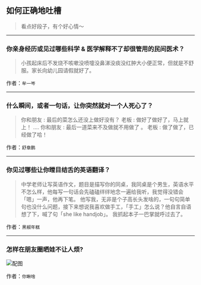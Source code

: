 ## 如何正确地吐槽

> 看点好段子，有个好心情～


 
---

### 你亲身经历或见过哪些科学 & 医学解释不了却很管用的民间医术？

> 小孩起床后不发烧不咳嗽没喷嚏没鼻涕没痰没红肿大小便正常，但就是不舒服。家长向幼儿园请假就好了。


作者：`牟一岑`

---

### 什么瞬间，或者一句话，让你突然就对一个人死心了？

> 你和朋友 : 最后的菜怎么还没上做好没有？ 老板 : 做好了做好了，马上就上！
> ....
> 你和朋友 : 最后一道菜来不及做就不用做了 。
> 老板 : 做了做了，已经做了哈！


作者：`舒章鹏`

---

### 你见过哪些让你瞠目结舌的英语翻译？

> 中学老师让写英语作文，题目是描写你的同桌，我同桌是个男生，英语水平不怎么样，他每写一句话会先磕磕绊绊地念一遍给我听，我觉得没错会「嗯」一声，他再下笔。
> 他写我，无非是个子高长头发啥的，一句句简单句也没什么问题，接下来想说我喜欢做手工，「手工」怎么说？他自言自语想了下，喊了句「she like handjob」。
> 我抓起本子一巴掌就呼过去了。


作者：`黑椒年糕`

---

### 怎样在朋友圈晒娃不让人烦?

> 



![配图](http://pic2.zhimg.com/70/701d3cefb3f0e3c1ee87fde711edd495_b.jpg)


作者：`你瞅啥`